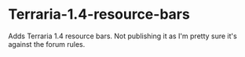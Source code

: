 # Terraria-1.4-resource-bars
Adds Terraria 1.4 resource bars. Not publishing it as I'm pretty sure it's against the forum rules.
